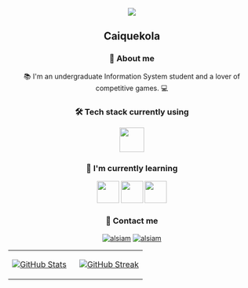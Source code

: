 <p align="center">
  <img src="https://capsule-render.vercel.app/api?type=waving&color=gradient&height=100&section=header"/>
</p>


<h2 align="center">Caiquekola</h2>

<h3 align="center">🤔 About me  </h3> 
<p align="center">📚 I'm an undergraduate Information System student and a lover of competitive games. 💻</p>
      
<h3 align="center"> 🛠 Tech stack currently using</h3>

<p align="center"><code><a href="https://www.java.com/pt-BR/download/help/index.html" target="_blank"><img
height="50" src="https://www.vectorlogo.zone/logos/java/java-horizontal.svg"></a></code></p>

<h3 align="center"> 🌱 I'm currently learning</h3>
<p align="center">
<code><a href="https://angular.io/" target="_blank"><img height="45" src="https://upload.wikimedia.org/wikipedia/commons/thumb/c/cf/Angular_full_color_logo.svg/250px-Angular_full_color_logo.svg.png"></a></code>
<code><a href="https://developer.mozilla.org/pt-BR/docs/Web/JavaScript" target="_blank"><img height="45" src="https://upload.wikimedia.org/wikipedia/commons/thumb/9/99/Unofficial_JavaScript_logo_2.svg/1200px-Unofficial_JavaScript_logo_2.svg.png"></a></code>
<code><a href="https://aws.amazon.com/pt/what-is/sql/" target="_blank"><img height="45" src="https://pngimg.com/uploads/mysql/mysql_PNG11.png"></a></code>
</p>

<h3 align="center"> 💬 Contact me</h3>
<p align="center">
  <a href="https://br.linkedin.com/in/caique-augusto-braga"><img src="https://img.shields.io/badge/LinkedIn-0077B5?style=for-the-badge&logo=linkedin&logoColor=white" alt="alsiam"/></a>
  <a href="mailto:caiquekola@gmail.com"><img src="https://img.shields.io/badge/gmail-F14336?style=for-the-badge&logo=gmail&logoColor=white" alt="alsiam"/>
</p>


<table align="center" width="100%">
  <tr>
    <div>
  <td width = "50%">
    
    
      
![GitHub Stats](https://github-readme-stats.vercel.app/api?username=Caiquekola&theme=shadow_red&show_icons=true&icon_color=#C62828)
    
   
    
  </td>
   </div>
    <div>
  <td width = "50%">
   
[![GitHub Streak](https://streak-stats.demolab.com?user=Caiquekola&theme=shadow-red&hide_border=true&border_radius=4.4&exclude_days=Sun%2CSat)](https://git.io/streak-stats)
    
  </td>
 </div>
  </table>




  
  

  
  
